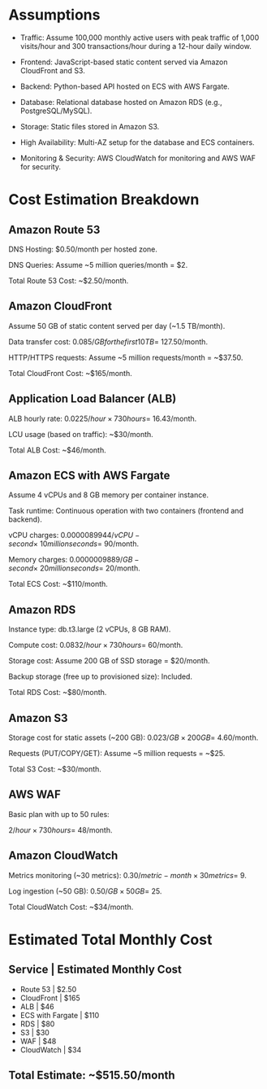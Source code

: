 # Assumptions
* Traffic: Assume 100,000 monthly active users with peak traffic of 1,000 visits/hour and 300 transactions/hour during a 12-hour daily window.

* Frontend: JavaScript-based static content served via Amazon CloudFront and S3.

* Backend: Python-based API hosted on ECS with AWS Fargate.

* Database: Relational database hosted on Amazon RDS (e.g., PostgreSQL/MySQL).

* Storage: Static files stored in Amazon S3.

* High Availability: Multi-AZ setup for the database and ECS containers.

* Monitoring & Security: AWS CloudWatch for monitoring and AWS WAF for security.

# Cost Estimation Breakdown
## Amazon Route 53
DNS Hosting: $0.50/month per hosted zone.

DNS Queries: Assume ~5 million queries/month = $2.

Total Route 53 Cost: ~$2.50/month.

## Amazon CloudFront
Assume 50 GB of static content served per day (~1.5 TB/month).

Data transfer cost: $0.085/GB for the first 10 TB = ~$127.50/month.

HTTP/HTTPS requests: Assume ~5 million requests/month = ~$37.50.

Total CloudFront Cost: ~$165/month.

## Application Load Balancer (ALB)
ALB hourly rate: $0.0225/hour × 730 hours = ~$16.43/month.

LCU usage (based on traffic): ~$30/month.

Total ALB Cost: ~$46/month.

## Amazon ECS with AWS Fargate
Assume 4 vCPUs and 8 GB memory per container instance.

Task runtime: Continuous operation with two containers (frontend and backend).

vCPU charges: $0.0000089944/vCPU-second × ~10 million seconds = ~$90/month.

Memory charges: $0.0000009889/GB-second × ~20 million seconds = ~$20/month.

Total ECS Cost: ~$110/month.

## Amazon RDS
Instance type: db.t3.large (2 vCPUs, 8 GB RAM).

Compute cost: $0.0832/hour × 730 hours = ~$60/month.

Storage cost: Assume 200 GB of SSD storage = $20/month.

Backup storage (free up to provisioned size): Included.

Total RDS Cost: ~$80/month.

## Amazon S3
Storage cost for static assets (~200 GB): $0.023/GB × 200 GB = ~$4.60/month.

Requests (PUT/COPY/GET): Assume ~5 million requests = ~$25.

Total S3 Cost: ~$30/month.

## AWS WAF
Basic plan with up to 50 rules:

$2/hour × 730 hours = ~$48/month.

## Amazon CloudWatch
Metrics monitoring (~30 metrics): $0.30/metric-month × 30 metrics = ~$9.

Log ingestion (~50 GB): $0.50/GB × 50 GB = ~$25.

Total CloudWatch Cost: ~$34/month.

# Estimated Total Monthly Cost
## Service | Estimated Monthly Cost

* Route 53 | $2.50
* CloudFront | $165
* ALB | $46
* ECS with Fargate | $110
* RDS | $80
* S3 | $30
* WAF | $48
* CloudWatch | $34
## Total Estimate: ~$515.50/month
